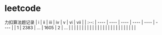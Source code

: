 # leetcode
力扣算法题记录
|   i   |   ii   |  iii    |   iv   |   v   |   vi   |   vii   |
| :--: | ---- | ---- | ---- | ---- | ---- | ---- |
|   1   |   2383   |   ...   |   1605   |   2   |   ...   |      |
|      |      |      |      |      |      |      |
|      |      |      |      |      |      |      |
|      |      |      |      |      |      |      |

